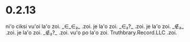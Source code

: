 # 0.2.13
ni'o ciksi vu'oi la'o zoi. _∈\_∈₂\_ .zoi. je la'o zoi. \_∈₂?\_ .zoi. je la'o zoi. \_∉₂\_ .zoi. je la'o zoi. \_∉₂?\_ .zoi. vu'o po la'o zoi. Truthbrary.Record.LLC .zoi.
